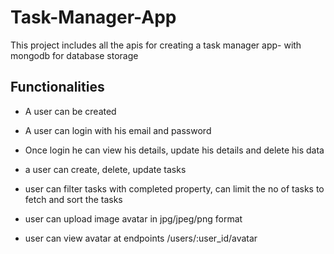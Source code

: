 # Task-Manager-App

This project includes all the apis for creating a task manager app- with mongodb for database storage

## Functionalities

- A user can be created
- A user can login with his email and password
- Once login he can view his details, update his details and delete his data

- a user can create, delete, update tasks
- user can filter tasks with completed property, can limit the no of tasks to fetch and sort the tasks

- user can upload image avatar in jpg/jpeg/png format
- user can view avatar at endpoints /users/:user_id/avatar
